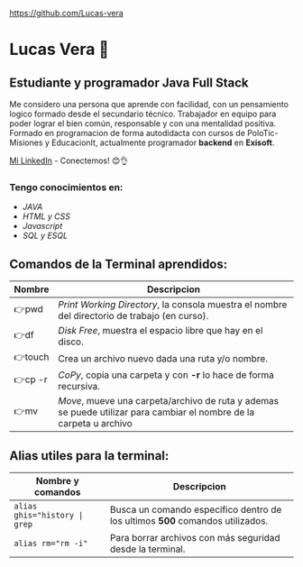 https://github.com/Lucas-vera

# Lucas Vera 🦁
## Estudiante y programador Java Full Stack

Me considero una persona que aprende con facilidad, con un pensamiento logico formado desde el secundario técnico. Trabajador en equipo para poder lograr el bien 
común, responsable y con una mentalidad positiva.
Formado en programacion de forma autodidacta con cursos de PoloTic-Misiones y EducacionIt, actualmente programador **backend** en **Exisoft**.

[Mi LinkedIn](https://www.linkedin.com/in/lucas-vera/) - Conectemos! 😊👌
### Tengo conocimientos en:
- *JAVA*
- *HTML y CSS*
- *Javascript*
- *SQL y ESQL*

## Comandos de la Terminal aprendidos:
|Nombre    |Descripcion|
|----------|-----------|
|👉pwd    |*Print Working Directory*, la consola muestra el nombre del directorio de trabajo (en curso).|
|👉df      |*Disk Free*, muestra el espacio libre que hay en el disco. |
|👉touch    | Crea un archivo nuevo dada una ruta y/o nombre. |
|👉cp -r   | *CoPy*, copia una carpeta y con **-r** lo hace de forma recursiva. |
|👉mv      |  *Move*, mueve una carpeta/archivo de ruta y ademas se puede utilizar para cambiar el nombre de la carpeta u archivo|

## Alias utiles para la terminal:
|Nombre y comandos | Descripcion |
|------------------|-------------|
|``alias ghis="history \| grep`` |Busca un comando especifico dentro de los ultimos **500** comandos utilizados. |
|`alias rm="rm -i"`| Para borrar archivos con más seguridad desde la terminal.|
